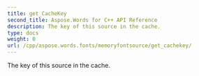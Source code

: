 ```yaml
---
title: get_CacheKey
second_title: Aspose.Words for C++ API Reference
description: The key of this source in the cache. 
type: docs
weight: 0
url: /cpp/aspose.words.fonts/memoryfontsource/get_cachekey/
---
```


The key of this source in the cache. 

